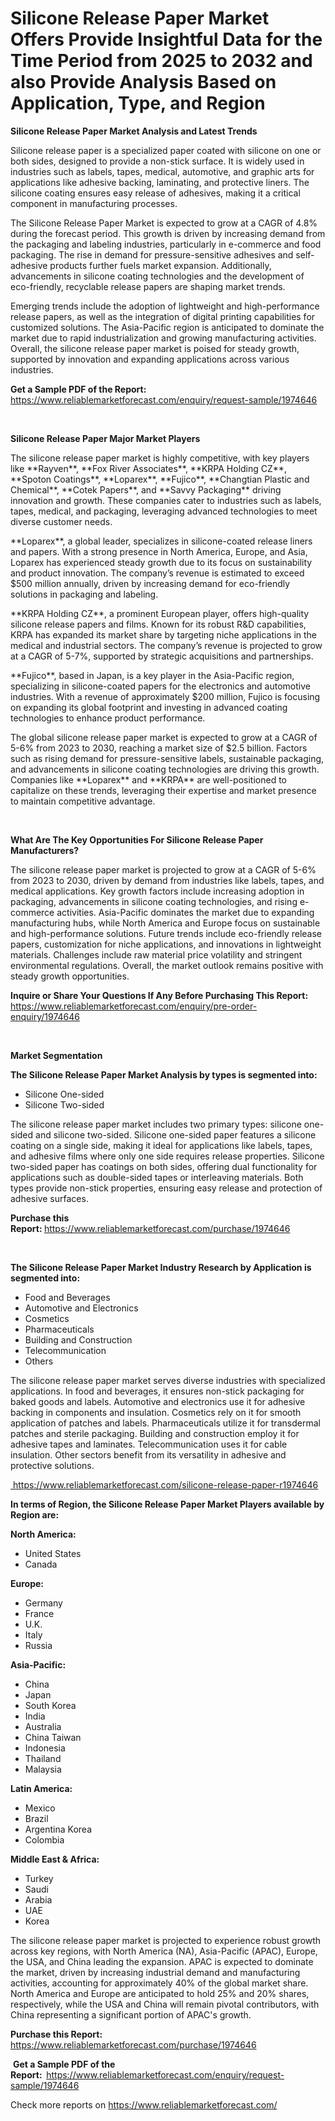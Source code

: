 <p><h1>Silicone Release Paper Market Offers Provide Insightful Data for the Time Period from 2025 to 2032 and also Provide Analysis Based on Application, Type, and Region</h1></p><p><strong>Silicone Release Paper Market Analysis and Latest Trends</strong></p>
<p><p>Silicone release paper is a specialized paper coated with silicone on one or both sides, designed to provide a non-stick surface. It is widely used in industries such as labels, tapes, medical, automotive, and graphic arts for applications like adhesive backing, laminating, and protective liners. The silicone coating ensures easy release of adhesives, making it a critical component in manufacturing processes.</p><p>The Silicone Release Paper Market is expected to grow at a CAGR of 4.8% during the forecast period. This growth is driven by increasing demand from the packaging and labeling industries, particularly in e-commerce and food packaging. The rise in demand for pressure-sensitive adhesives and self-adhesive products further fuels market expansion. Additionally, advancements in silicone coating technologies and the development of eco-friendly, recyclable release papers are shaping market trends.</p><p>Emerging trends include the adoption of lightweight and high-performance release papers, as well as the integration of digital printing capabilities for customized solutions. The Asia-Pacific region is anticipated to dominate the market due to rapid industrialization and growing manufacturing activities. Overall, the silicone release paper market is poised for steady growth, supported by innovation and expanding applications across various industries.</p></p>
<p><strong>Get a Sample PDF of the Report:&nbsp;</strong> <a href="https://www.reliablemarketforecast.com/enquiry/request-sample/1974646?utm_campaign=1885&utm_medium=2&utm_source=Github&utm_content=ia&utm_term=25012025&utm_id=silicone-release-paper">https://www.reliablemarketforecast.com/enquiry/request-sample/1974646</a></p>
<p>&nbsp;</p>
<p><strong>Silicone Release Paper Major Market Players</strong></p>
<p><p>The silicone release paper market is highly competitive, with key players like **Rayven**, **Fox River Associates**, **KRPA Holding CZ**, **Spoton Coatings**, **Loparex**, **Fujico**, **Changtian Plastic and Chemical**, **Cotek Papers**, and **Savvy Packaging** driving innovation and growth. These companies cater to industries such as labels, tapes, medical, and packaging, leveraging advanced technologies to meet diverse customer needs.</p><p>**Loparex**, a global leader, specializes in silicone-coated release liners and papers. With a strong presence in North America, Europe, and Asia, Loparex has experienced steady growth due to its focus on sustainability and product innovation. The company’s revenue is estimated to exceed $500 million annually, driven by increasing demand for eco-friendly solutions in packaging and labeling.</p><p>**KRPA Holding CZ**, a prominent European player, offers high-quality silicone release papers and films. Known for its robust R&D capabilities, KRPA has expanded its market share by targeting niche applications in the medical and industrial sectors. The company’s revenue is projected to grow at a CAGR of 5-7%, supported by strategic acquisitions and partnerships.</p><p>**Fujico**, based in Japan, is a key player in the Asia-Pacific region, specializing in silicone-coated papers for the electronics and automotive industries. With a revenue of approximately $200 million, Fujico is focusing on expanding its global footprint and investing in advanced coating technologies to enhance product performance.</p><p>The global silicone release paper market is expected to grow at a CAGR of 5-6% from 2023 to 2030, reaching a market size of $2.5 billion. Factors such as rising demand for pressure-sensitive labels, sustainable packaging, and advancements in silicone coating technologies are driving this growth. Companies like **Loparex** and **KRPA** are well-positioned to capitalize on these trends, leveraging their expertise and market presence to maintain competitive advantage.</p></p>
<p>&nbsp;</p>
<p><strong>What Are The Key Opportunities For Silicone Release Paper Manufacturers?</strong></p>
<p><p>The silicone release paper market is projected to grow at a CAGR of 5-6% from 2023 to 2030, driven by demand from industries like labels, tapes, and medical applications. Key growth factors include increasing adoption in packaging, advancements in silicone coating technologies, and rising e-commerce activities. Asia-Pacific dominates the market due to expanding manufacturing hubs, while North America and Europe focus on sustainable and high-performance solutions. Future trends include eco-friendly release papers, customization for niche applications, and innovations in lightweight materials. Challenges include raw material price volatility and stringent environmental regulations. Overall, the market outlook remains positive with steady growth opportunities.</p></p>
<p><strong>Inquire or Share Your Questions If Any Before Purchasing This Report:</strong> <a href="https://www.reliablemarketforecast.com/enquiry/pre-order-enquiry/1974646?utm_campaign=1885&utm_medium=2&utm_source=Github&utm_content=ia&utm_term=25012025&utm_id=silicone-release-paper">https://www.reliablemarketforecast.com/enquiry/pre-order-enquiry/1974646</a></p>
<p>&nbsp;</p>
<p><strong>Market Segmentation</strong></p>
<p><strong>The Silicone Release Paper Market Analysis by types is segmented into:</strong></p>
<p><ul><li>Silicone One-sided</li><li>Silicone Two-sided</li></ul></p>
<p><p>The silicone release paper market includes two primary types: silicone one-sided and silicone two-sided. Silicone one-sided paper features a silicone coating on a single side, making it ideal for applications like labels, tapes, and adhesive films where only one side requires release properties. Silicone two-sided paper has coatings on both sides, offering dual functionality for applications such as double-sided tapes or interleaving materials. Both types provide non-stick properties, ensuring easy release and protection of adhesive surfaces.</p></p>
<p><strong>Purchase this Report:&nbsp;</strong><a href="https://www.reliablemarketforecast.com/purchase/1974646?utm_campaign=1885&utm_medium=2&utm_source=Github&utm_content=ia&utm_term=25012025&utm_id=silicone-release-paper">https://www.reliablemarketforecast.com/purchase/1974646</a></p>
<p>&nbsp;</p>
<p><strong>The Silicone Release Paper Market Industry Research by Application is segmented into:</strong></p>
<p><ul><li>Food and Beverages</li><li>Automotive and Electronics</li><li>Cosmetics</li><li>Pharmaceuticals</li><li>Building and Construction</li><li>Telecommunication</li><li>Others</li></ul></p>
<p><p>The silicone release paper market serves diverse industries with specialized applications. In food and beverages, it ensures non-stick packaging for baked goods and labels. Automotive and electronics use it for adhesive backing in components and insulation. Cosmetics rely on it for smooth application of patches and labels. Pharmaceuticals utilize it for transdermal patches and sterile packaging. Building and construction employ it for adhesive tapes and laminates. Telecommunication uses it for cable insulation. Other sectors benefit from its versatility in adhesive and protective solutions.</p></p>
<p><a href="https://www.reliablemarketforecast.com/silicone-release-paper-r1974646?utm_campaign=1885&utm_medium=2&utm_source=Github&utm_content=ia&utm_term=25012025&utm_id=silicone-release-paper">&nbsp;https://www.reliablemarketforecast.com/silicone-release-paper-r1974646</a></p>
<p><strong>In terms of Region, the Silicone Release Paper Market Players available by Region are:</strong></p>
<p>
    <p> <strong> North America: </strong>
        <ul>
            <li>United States</li>
            <li>Canada</li>
        </ul>
        </p> 
    <p> <strong> Europe: </strong>
        <ul>
            <li>Germany</li>
            <li>France</li>
            <li>U.K.</li>
            <li>Italy</li>
            <li>Russia</li>
        </ul>
        </p> 
    <p> <strong> Asia-Pacific: </strong>
        <ul>
            <li>China</li>
            <li>Japan</li>
            <li>South Korea</li>
            <li>India</li>
            <li>Australia</li>
            <li>China Taiwan</li>
            <li>Indonesia</li>
            <li>Thailand</li>
            <li>Malaysia</li>
        </ul>
        </p> 
    <p> <strong> Latin America: </strong>
        <ul>
            <li>Mexico</li>
            <li>Brazil</li>
            <li>Argentina Korea</li>
            <li>Colombia</li>
        </ul>
        </p> 
    <p> <strong> Middle East & Africa: </strong>
        <ul>
            <li>Turkey</li>
            <li>Saudi</li>
            <li>Arabia</li>
            <li>UAE</li>
            <li>Korea</li>
        </ul>
    </p>
    </p>
<p><p>The silicone release paper market is projected to experience robust growth across key regions, with North America (NA), Asia-Pacific (APAC), Europe, the USA, and China leading the expansion. APAC is expected to dominate the market, driven by increasing industrial demand and manufacturing activities, accounting for approximately 40% of the global market share. North America and Europe are anticipated to hold 25% and 20% shares, respectively, while the USA and China will remain pivotal contributors, with China representing a significant portion of APAC's growth.</p></p>
<p><strong>Purchase this Report: </strong><a href="https://www.reliablemarketforecast.com/purchase/1974646?utm_campaign=1885&utm_medium=2&utm_source=Github&utm_content=ia&utm_term=25012025&utm_id=silicone-release-paper">https://www.reliablemarketforecast.com/purchase/1974646</a></p>
<p>&nbsp;<strong>Get a Sample PDF of the Report:&nbsp;&nbsp;</strong><a href="https://www.reliablemarketforecast.com/enquiry/request-sample/1974646?utm_campaign=1885&utm_medium=2&utm_source=Github&utm_content=ia&utm_term=25012025&utm_id=silicone-release-paper">https://www.reliablemarketforecast.com/enquiry/request-sample/1974646</a></p>
<p><strong></strong></p>
<p>Check more reports on <a href="https://www.reliablemarketforecast.com/?utm_campaign=1885&utm_medium=2&utm_source=Github&utm_content=ia&utm_term=25012025&utm_id=silicone-release-paper">https://www.reliablemarketforecast.com/</a></p>